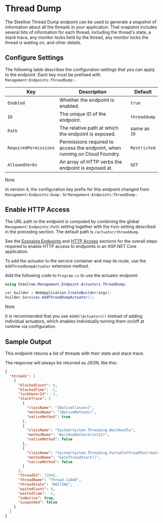 # Thread Dump

The Steeltoe Thread Dump endpoint can be used to generate a snapshot of information about all the threads in your application. That snapshot includes several bits of information for each thread, including the thread's state, a stack trace, any monitor locks held by the thread, any monitor locks the thread is waiting on, and other details.

## Configure Settings

The following table describes the configuration settings that you can apply to the endpoint.
Each key must be prefixed with `Management:Endpoints:ThreadDump:`.

| Key | Description | Default |
| --- | --- | --- |
| `Enabled` | Whether the endpoint is enabled. | `true` |
| `ID` | The unique ID of the endpoint. | `threaddump` |
| `Path` | The relative path at which the endpoint is exposed. | same as `ID` |
| `RequiredPermissions` | Permissions required to access the endpoint, when running on Cloud Foundry. | `Restricted` |
| `AllowedVerbs` | An array of HTTP verbs the endpoint is exposed at. | `GET` |

> [!NOTE]
> In version 4, the configuration key prefix for this endpoint changed from `Management:Endpoints:Dump:` to `Management:Endpoints:ThreadDump:`

## Enable HTTP Access

The URL path to the endpoint is computed by combining the global `Management:Endpoints:Path` setting together with the `Path` setting described in the preceding section.
The default path is `/actuator/threaddump`.

See the [Exposing Endpoints](./using-endpoints.md#exposing-endpoints) and [HTTP Access](./using-endpoints.md#http-access) sections for the overall steps required to enable HTTP access to endpoints in an ASP.NET Core application.

To add the actuator to the service container and map its route, use the `AddThreadDumpActuator` extension method.

Add the following code to `Program.cs` to use the actuator endpoint:

```csharp
using Steeltoe.Management.Endpoint.Actuators.ThreadDump;

var builder = WebApplication.CreateBuilder(args);
builder.Services.AddThreadDumpActuator();
```

> [!NOTE]
> It is recommended that you use `AddAllActuators()` instead of adding individual actuators,
> which enables individually turning them on/off at runtime via configuration.

## Sample Output

This endpoint returns a list of threads with their state and stack trace.

The response will always be returned as JSON, like this:

```json
{
  "threads": [
    {
      "blockedCount": 0,
      "blockedTime": -1,
      "lockOwnerId": -1,
      "stackTrace": [
        {
          "className": "[NativeClasses]",
          "methodName": "[NativeMethods]",
          "nativeMethod": true
        },
        {
          "className": "System!System.Threading.WaitHandle",
          "methodName": "WaitOneNoCheck(int32)",
          "nativeMethod": false
        },
        {
          "className": "System!System.Threading.PortableThreadPool+GateThread",
          "methodName": "GateThreadStart()",
          "nativeMethod": false
        }
      ],
      "threadId": 11848,
      "threadName": "Thread-11848",
      "threadState": "WAITING",
      "waitedCount": 0,
      "waitedTime": -1,
      "inNative": true,
      "suspended": false
    }
  ]
}
```
